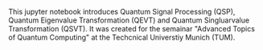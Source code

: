 This jupyter notebook introduces Quantum Signal Processing (QSP), Quantum Eigenvalue Transformation (QEVT) and Quantum Singluarvalue Transformation (QSVT). It was created for the semainar "Advanced Topics of Quantum Computing" at the Techcnical Universtiy Munich (TUM).
